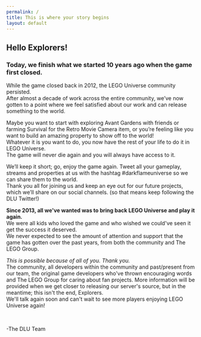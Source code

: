 ```yaml
---
permalink: /
title: This is where your story begins
layout: default
---
```

## Hello Explorers!
			
### Today, we finish what we started 10 years ago when the game first closed.

While the game closed back in 2012, the LEGO Universe community persisted.  
After almost a decade of work across the entire community, we’ve now gotten to a point where we feel satisfied about our work and can release something to the world.  

Maybe you want to start with exploring Avant Gardens with friends or farming Survival for the Retro Movie Camera item, or you’re feeling like you want to build an amazing property to show off to the world!  
Whatever it is you want to do, you now have the rest of your life to do it in LEGO Universe.  
The game will never die again and you will always have access to it.  

We’ll keep it short; go, enjoy the game again. Tweet all your gameplay, streams and properties at us with the hashtag #darkflameuniverse so we can share them to the world.  
Thank you all for joining us and keep an eye out for our future projects, which we’ll share on our social channels. (so that means keep following the DLU Twitter!)  


**Since 2013, all we've wanted was to bring back LEGO Universe and play it again.**   
We were all kids who loved the game and who wished we could've seen it get the success it deserved.  
We never expected to see the amount of attention and support that the game has gotten over the past years, from both the community and The LEGO Group.  
    
*This is possible because of all of you. Thank  you.*  
The community, all developers within the community and past/present from our team, the original game developers who've thrown encouraging words and The LEGO Group for caring about fan projects.
More information will be provided when we get closer to releasing our server's source, but in the meantime; this isn't the end, Explorers.  
We'll talk again soon and can't wait to see more players enjoying LEGO Universe again!

<br style="margin-bottom: 10px;">

-The DLU Team
